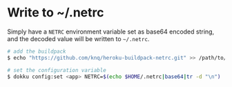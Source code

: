 Write to ~/.netrc
=================

Simply have a `NETRC` environment variable set as base64 encoded string, and
the decoded value will be written to `~/.netrc`.

```sh
# add the buildpack
$ echo "https://github.com/knq/heroku-buildpack-netrc.git" >> /path/to/app/.buildpacks

# set the configuration variable
$ dokku config:set <app> NETRC=$(echo $HOME/.netrc|base64|tr -d "\n")
```
